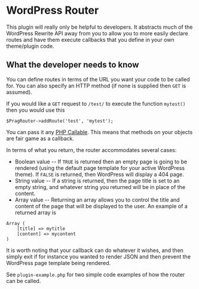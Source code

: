 # WordPress Router

This plugin will really only be helpful to developers. It abstracts much of the WordPress Rewrite API away from you to allow you to more easily declare routes and have them execute callbacks that you define in your own theme/plugin code.

## What the developer needs to know

You can define routes in terms of the URL you want your code to be called for.  You can also specify an HTTP method (if none is supplied then `GET` is assumed).

If you would like a `GET` request to `/test/` to execute the function `mytest()` then you would use this

```
$PragRouter->addRoute('test', 'mytest');
```

You can pass it any [PHP Callable](http://php.net/manual/en/language.types.callable.php).  This means that methods on your objects are fair game as a callback.

In terms of what you return, the router accommodates several cases:

* Boolean value -- If `TRUE` is returned then an empty page is going to be rendered (using the default page template for your active WordPress theme). If `FALSE` is returned, then WordPress will display a 404 page.
* String value -- If a string is returned, then the page title is set to an empty string, and whatever string you returned will be in place of the content.
* Array value -- Returning an array allows you to control the title and content of the page that will be displayed to the user.  An example of a returned array is

```
Array (
    [title] => mytitle
    [content] => mycontent
)
```

It is worth noting that your callback can do whatever it wishes, and then simply exit if for instance you wanted to render JSON and then prevent the WordPress page template being rendered.

See `plugin-example.php` for two simple code examples of how the router can be called.
